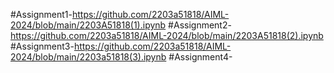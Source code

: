 #Assignment1-https://github.com/2203a51818/AIML-2024/blob/main/2203A51818(1).ipynb
#Assignment2-https://github.com/2203a51818/AIML-2024/blob/main/2203A51818(2).ipynb
#Assignment3-https://github.com/2203a51818/AIML-2024/blob/main/2203a51818(3).ipynb
#Assignment4-

